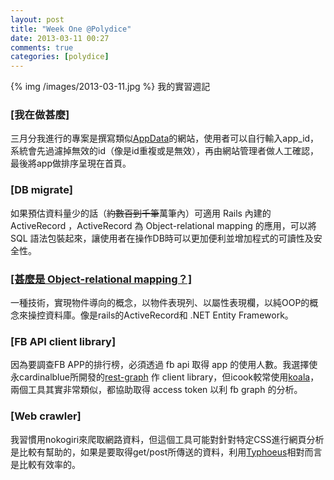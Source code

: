 ```yaml
---
layout: post
title: "Week One @Polydice"
date: 2013-03-11 00:27
comments: true
categories: [polydice]
---
```

{% img /images/2013-03-11.jpg %}
我的實習週記

<!--more-->

<h3>[我在做甚麼]</h3>
三月分我進行的專案是撰寫類似<a href="http://www.appdata.com/">AppData</a>的網站，使用者可以自行輸入app_id，系統會先過濾掉無效的id（像是id重複或是無效），再由網站管理者做人工確認，最後將app做排序呈現在首頁。

<h3>[DB migrate]</h3>
如果預估資料量少的話（<del>約數百到千筆</del>萬筆內）可適用 Rails 內建的 ActiveRecord ，ActiveRecord 為 Object-relational mapping 的應用，可以將 SQL 語法包裝起來，讓使用者在操作DB時可以更加便利並增加程式的可讀性及安全性。

<h3><a href="http://en.wikipedia.org/wiki/Object-relational_mapping">[甚麼是 Object-relational mapping？]</a></h3>
一種技術，實現物件導向的概念，以物件表現列、以屬性表現欄，以純OOP的概念來操控資料庫。像是rails的ActiveRecord和 .NET Entity Framework。

<h3>[FB API client library]</h3>
因為要調查FB APP的排行榜，必須透過 fb api 取得 app 的使用人數。我選擇使永cardinalblue所開發的<a href="https://github.com/cardinalblue/rest-graph">rest-graph</a> 作 client library，但icook較常使用<a href="https://github.com/arsduo/koala">koala</a>，兩個工具其實非常類似，都協助取得 access token 以利 fb graph 的分析。

<h3>[Web crawler]</h3>
我習慣用nokogiri來爬取網路資料，但這個工具可能對針對特定CSS進行網頁分析是比較有幫助的，如果是要取得get/post所傳送的資料，利用<a href="https://github.com/typhoeus/typhoeus">Typhoeus</a>相對而言是比較有效率的。
